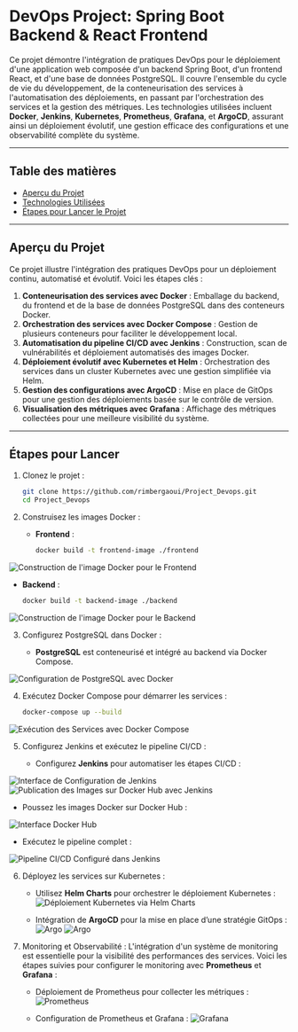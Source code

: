 # **DevOps Project: Spring Boot Backend & React Frontend**

Ce projet démontre l'intégration de pratiques DevOps pour le déploiement d'une application web composée d'un backend Spring Boot, d'un frontend React, et d'une base de données PostgreSQL. Il couvre l'ensemble du cycle de vie du développement, de la conteneurisation des services à l'automatisation des déploiements, en passant par l'orchestration des services et la gestion des métriques. Les technologies utilisées incluent **Docker**, **Jenkins**, **Kubernetes**, **Prometheus**, **Grafana**, et **ArgoCD**, assurant ainsi un déploiement évolutif, une gestion efficace des configurations et une observabilité complète du système.

---

## **Table des matières**
- [Aperçu du Projet](#aperçu-du-projet)
- [Technologies Utilisées](#technologies-utilisées)
- [Étapes pour Lancer le Projet](#étapes-pour-lancer-le-projet)

---

## **Aperçu du Projet**

Ce projet illustre l'intégration des pratiques DevOps pour un déploiement continu, automatisé et évolutif. Voici les étapes clés :

1. **Conteneurisation des services avec Docker** : Emballage du backend, du frontend et de la base de données PostgreSQL dans des conteneurs Docker.
2. **Orchestration des services avec Docker Compose** : Gestion de plusieurs conteneurs pour faciliter le développement local.
3. **Automatisation du pipeline CI/CD avec Jenkins** : Construction, scan de vulnérabilités et déploiement automatisés des images Docker.
4. **Déploiement évolutif avec Kubernetes et Helm** : Orchestration des services dans un cluster Kubernetes avec une gestion simplifiée via Helm.
5. **Gestion des configurations avec ArgoCD** : Mise en place de GitOps pour une gestion des déploiements basée sur le contrôle de version.
6. **Visualisation des métriques avec Grafana** : Affichage des métriques collectées pour une meilleure visibilité du système.

---

## **Étapes pour Lancer**

1. Clonez le projet :
   
   ```bash
   git clone https://github.com/rimbergaoui/Project_Devops.git
   cd Project_Devops

3. Construisez les images Docker :
   
   - **Frontend** :
     
     ```bash
     docker build -t frontend-image ./frontend
     
 ![Construction de l'image Docker pour le Frontend](./Captures/build_frontend.png)
 
   - **Backend** :
     
     ```bash
     docker build -t backend-image ./backend
     
 ![Construction de l'image Docker pour le Backend](./Captures/build_back.png) 

 3. Configurez PostgreSQL dans Docker :
    
    - **PostgreSQL** est conteneurisé et intégré au backend via Docker Compose.

![Configuration de PostgreSQL avec Docker](./Captures/postgres+docker.png)

 4. Exécutez Docker Compose pour démarrer les services :
    
    ```bash
    docker-compose up --build

![Exécution des Services avec Docker Compose](./Captures/docker_compose.png)  

5. Configurez Jenkins et exécutez le pipeline CI/CD :
   
   - Configurez **Jenkins** pour automatiser les étapes CI/CD :

![Interface de Configuration de Jenkins](./Captures/jenckins.png) 
![Publication des Images sur Docker Hub avec Jenkins](./Captures/docker_hub+jenkins.png)  

- Poussez les images Docker sur Docker Hub :

  
![Interface Docker Hub](./Captures/docker_hub.png) 
     
   - Exécutez le pipeline complet :

![Pipeline CI/CD Configuré dans Jenkins](./Captures/pipline_jenkins.png) 
   
6. Déployez les services sur Kubernetes :
   
    - Utilisez **Helm Charts** pour orchestrer le déploiement Kubernetes :
![Déploiement Kubernetes via Helm Charts](./Captures/charts.png)

    - Intégration de **ArgoCD** pour la mise en place d’une stratégie GitOps : 
![Argo](./Captures/argocd2.png) 
![Argo](./Captures/argocd.png) 

7. Monitoring et Observabilité :
L'intégration d'un système de monitoring est essentielle pour la visibilité des performances des services. Voici les étapes suivies pour configurer le monitoring avec **Prometheus** et **Grafana** :
    
    - Déploiement de Prometheus pour collecter les métriques : 
    ![Prometheus](./Captures/prometheus.png) 

    - Configuration de Prometheus et Grafana : 
    ![Grafana](./Captures/grafana.png) 


    
